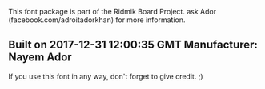 This font package is part of the Ridmik Board Project.  ask Ador (facebook.com/adroitadorkhan) for more information.

Built on 2017-12-31 12:00:35 GMT
Manufacturer: Nayem Ador
-----
If you use this font in any way, don't forget to give credit. ;)
